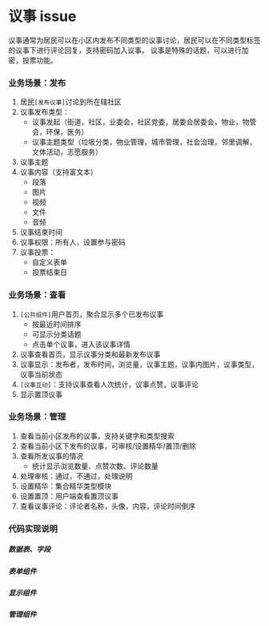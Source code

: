 # 议事 issue

议事通常为居民可以在小区内发布不同类型的议事讨论，居民可以在不同类型标签的议事下进行评论回复，支持密码加入议事。
议事是特殊的话题，可以进行加密，投票功能。

### 业务场景：发布

1. 居民`[发布议事]`讨论到所在辖社区
2. 议事发布类型：
   * 议事发起（街道，社区，业委会，社区党委，居委会居委会，物业，物管会，环保，医务）
   * 议事主题类型（垃圾分类，物业管理，城市管理，社会治理，邻里调解，文体活动，志愿服务）
3. 议事主题
4. 议事内容（支持富文本）
   * 段落
   * 图片
   * 视频
   * 文件
   * 音频
5. 议事结束时间
6. 议事权限：所有人，设置参与密码
7. 议事投票：
   * 自定义表单
   * 投票结束日 
  

### 业务场景：查看

1. `[公共组件]`用户首页，聚合显示多个已发布议事
    * 按最近时间排序
    * 可显示分类话题
    * 点击单个议事，进入该议事详情
2. 议事查看首页，显示议事分类和最新发布议事
3. 议事显示：发布者，发布时间，浏览量，议事主题，议事内图片，议事类型，议事当前状态
4. `[议事互动]`：支持议事查看人次统计，议事点赞，议事评论
5. 显示置顶议事


### 业务场景：管理

1. 查看当前小区发布的议事，支持关键字和类型搜索
2. 查看当前小区下发布的议事，可审核/设置精华/置顶/删除
3. 查看所发议事的情况
   * 统计显示浏览数量、点赞次数、评论数量
4. 处理审核：通过，不通过，处理说明
5. 设置精华：集合精华类型模块
6. 设置置顶：用户端查看置顶议事
7. 查看议事评论：评论者名称，头像，内容，评论时间倒序


### 代码实现说明

##### 数据表、字段

##### 表单组件

##### 显示组件

##### 管理组件
